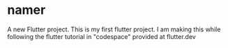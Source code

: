 # namer

A new Flutter project.
This is my first flutter project.
I am making this while following the flutter tutorial in "codespace" provided at flutter.dev
